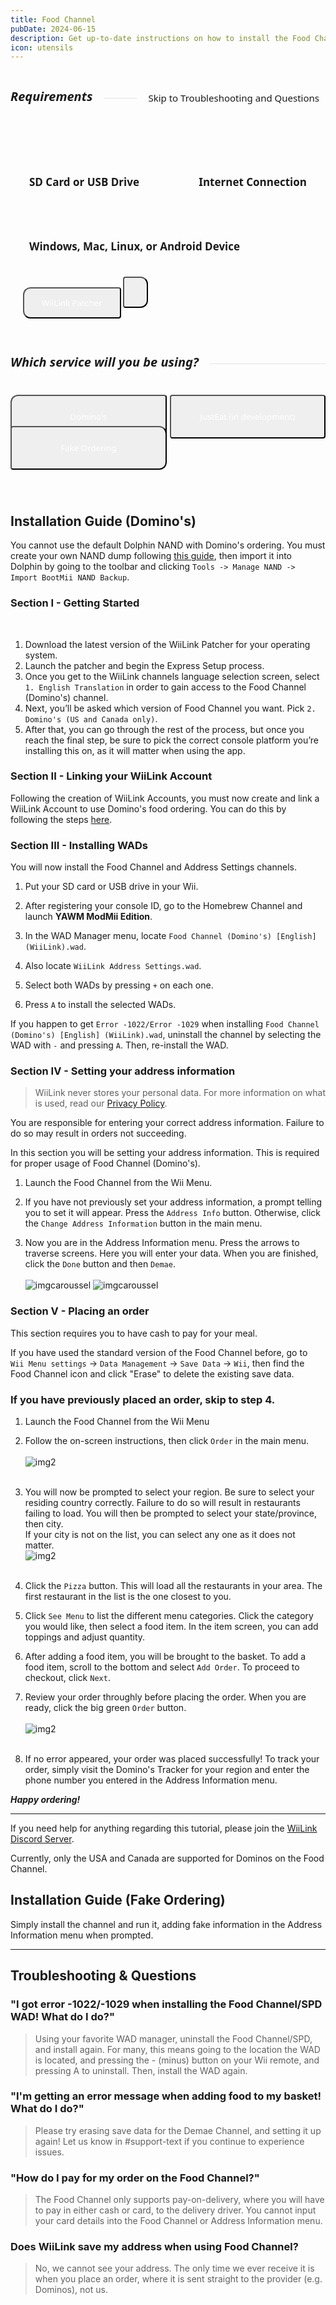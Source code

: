 ```yaml
---
title: Food Channel
pubDate: 2024-06-15
description: Get up-to-date instructions on how to install the Food Channel!
icon: utensils
---
```

<div style="display: flex; gap:8px; align-items: center;">
  <h5 style="font-family: system-ui; font-size:20px;">Requirements</h5>
  <hr style="flex-grow: 1; border: none; opacity:0.1; border-top: 2px solid var(--color); margin-left: 10px">
  <a href="#troubleshooting-questions" style="text-decoration:none;">
  <div style="font-family:system-ui; font-size:15px; padding:5px 10px; border-radius:80px; border:2px solid var(--border-color); background-color: var(--bg-color-tertiary);">Skip to Troubleshooting and Questions</div>
  </a>
</div>
<div style="display:flex; gap:13px; margin-top:10px;background-color:var(--bg-color-tertiary); border:2px solid var(--border-color); align-items:center; justify-content:space-between; padding:35px 20px 30px 20px; border-radius:12px; flex-wrap:wrap; position:relative;"><h4 style="font-size:17px; font-family:system-ui; padding:10px; border:0px solid #00000060; border-radius:8px;"><span class="sd-card"></span> SD Card or USB Drive</h4> <h4 style="font-size:17px; font-family:system-ui; padding:10px; border:0px solid #00000060; border-radius:8px;"><span class="globe"></span> Internet Connection</h4> <h4 style="font-size:17px; font-family:system-ui; padding:10px; border:0px solid #00000060; border-radius:8px;"><span class="monitor"></span> Windows, Mac, Linux, or Android Device</h4><div style="height:40px; border-radius:8px;  position:relative;">
<a href="https://github.com/WiiLink24/WiiLink-Patcher-GUI/releases"><button type="button" style="height:50px; padding-left:28px; padding-right:28px; border-radius:12px 4px 4px 12px; color:white !important; transform:translate(0, -8px); font-family:system-ui;" class="btn1 btn btn-success"><span class="download"></span> WiiLink Patcher</button></a>
<a href="https://github.com/hwalker56/WiiLinkPatcherAndroid#getting-started"><button type="button" style="height:50px; padding-left:18px; padding-right:18px; border-radius:4px 12px 12px 4px; color:white !important; transform:translate(0, -8px); font-family:system-ui;" class="btn1 btn btn-success"><span class="android"></span></button></a>
</div></div>
</div></div>
</br>
<div style="display: flex; gap:8px; align-items: center;">
  <h5 style="font-family: system-ui; font-size:20px;">Which service will you be using?</h5>
  <hr style="flex-grow: 1; border: none; opacity:0.1; border-top: 2px solid var(--color); margin-left: 10px">
</div>
<div style="display:grid; grid-template-columns:repeat(auto-fit, minmax(200px, 1fr));  margin-bottom:100px; gap:5px; flex-wrap:nowrap; position:relative;">
<div style="width:100%; height:40px; margin-top:5px; position:relative;">
<a href="#dominos"><button type="button" style="width:100%; height:70px; color:white !important; font-family:system-ui; border-radius:12px 4px 4px 12px;" class="btn1 btn btn-primary">Domino's</button></a>
</div>
<div style="width:100%; height:40px; margin-top:5px; position:relative;">
<a href="#justeat"><button type="button" style="width:100%; height:70px; color:white !important; font-family:system-ui; border-radius:4px 4px 4px 4px;" class="btn1 btn btn-danger">JustEat (in development)</button></a>
</div>
<div style="width:100%; height:40px; margin-top:5px; position:relative;">
<a href="#fakeordering"><button type="button" style="width:100%; height:70px; color:white !important; font-family:system-ui; border-radius:4px 12px 12px 4px;" class="btn1 btn btn-warning">Fake Ordering</button></a>
</div>
</div>

<i id="dominos"></i>

## Installation Guide (Domino's)

<l class="notice warn fullwidth">You cannot use the default Dolphin NAND with Domino's ordering. You must create your own NAND dump following [this guide](https://wii.hacks.guide/bootmii), then import it into Dolphin by going to the toolbar and clicking `Tools -> Manage NAND -> Import BootMii NAND Backup`. </l>

### Section I - Getting Started
</br>

1. Download the latest version of the WiiLink Patcher for your operating system.
2. Launch the patcher and begin the Express Setup process.
3. Once you get to the WiiLink channels language selection screen, select `1. English Translation` in order to gain access to the Food Channel (Domino's) channel.
4. Next, you’ll be asked which version of Food Channel you want. Pick `2. Domino's (US and Canada only)`.
5. After that, you can go through the rest of the process, but once you reach the final step, be sure to pick the correct console platform you’re installing this on, as it will matter when using the app.

### Section II - Linking your WiiLink Account

<l class="notice info fullwidth"> Following the creation of WiiLink Accounts, you must now create and link a WiiLink Account to use Domino's food ordering. You can do this by following the steps [here](/guide/accounts#linking-your-console). </l>

### Section III - Installing WADs

You will now install the Food Channel and Address Settings channels.

1. Put your SD card or USB drive in your Wii.

2. After registering your console ID, go to the Homebrew Channel and launch **YAWM ModMii Edition**.

3. In the WAD Manager menu, locate `Food Channel (Domino's) [English] (WiiLink).wad`.

4. Also locate `WiiLink Address Settings.wad`.

5. Select both WADs by pressing `+` on each one.

6. Press `A` to install the selected WADs.

<l class="notice info fullwidth"> If you happen to get `Error -1022/Error -1029` when installing `Food Channel (Domino's) [English] (WiiLink).wad`, uninstall the channel by selecting the WAD with `-` and pressing `A`. Then, re-install the WAD. </l>

### Section IV - Setting your address information

> WiiLink never stores your personal data. For more information on what is used, read our [Privacy Policy](/privacy-policy).

<l class="notice warn fullwidth"> You are responsible for entering your correct address information. Failure to do so may result in orders not succeeding. </l>

In this section you will be setting your address information. This is required for proper usage of Food Channel (Domino's). 

1. Launch the Food Channel from the Wii Menu.

2. If you have not previously set your address information, a prompt telling you to set it will appear. Press the `Address Info` button. 
Otherwise, click the `Change Address Information` button in the main menu.

3. Now you are in the Address Information menu. Press the arrows to traverse screens. Here you will enter your data. When you are finished, click the `Done` button and then `Demae`.<br><br>
![imgcaroussel](/img/guide/spd-1.png)
![imgcaroussel](/img/guide/spd-2.png)

### Section V - Placing an order

<l class="notice info"> This section requires you to have cash to pay for your meal. </l>

If you have used the standard version of the Food Channel before, go to <br>`Wii Menu settings` -> `Data Management` -> `Save Data` -> `Wii`, then find the <br>Food Channel icon and click "Erase" to delete the existing save data.

### If you have previously placed an order, skip to step 4.

1. Launch the Food Channel from the Wii Menu

2. Follow the on-screen instructions, then click `Order` in the main menu.<br><br>
![img2](/img/guide/success.png)<br><br>

3. You will now be prompted to select your region. Be sure to select your residing country correctly. Failure to do so will result in restaurants failing to load. You will then be prompted to select your state/province, then city.<br>
<l class="notice info fullwidth">If your city is not on the list, you can select any one as it does not matter.</l><br>
![img2](/img/guide/country-setup.png)<br><br>

4. Click the `Pizza` button. This will load all the restaurants in your area. The first restaurant in the list is the one closest to you.

5. Click `See Menu` to list the different menu categories. Click the category you would like, then select a food item. In the item screen, you can add toppings and adjust quantity.

6. After adding a food item, you will be brought to the basket. To add a food item, scroll to the bottom and select `Add Order`. To proceed to checkout, click `Next`.

7. Review your order throughly before placing the order. When you are ready, click the big green `Order` button.<br><br>
![img2](/img/guide/order.png)<br><br>

8. If no error appeared, your order was placed successfully! To track your order, simply visit the Domino's Tracker for your region and enter the phone number you entered in the Address Information menu.

***Happy ordering!***
___
<l class="notice info fullwidth"> If you need help for anything regarding this tutorial, please join the [WiiLink Discord Server](https://discord.gg/wiilink). </l>

<l class="notice warn fullwidth"> Currently, only the USA and Canada are supported for Dominos on the Food Channel. </l>

<i id="fakeordering"></i>

## Installation Guide (Fake Ordering)

Simply install the channel and run it, adding fake information in the Address Information menu when prompted.

___
<i id="troubleshooting-questions"></i>

## Troubleshooting & Questions

### "I got error -1022/-1029 when installing the Food Channel/SPD WAD! What do I do?"

> Using your favorite WAD manager, uninstall the Food Channel/SPD, and install again. For many, this means going to the location the WAD is located, and pressing the - (minus) button on your Wii remote, and pressing A to uninstall. Then, install the WAD again.

### "I'm getting an error message when adding food to my basket! What do I do?"

> Please try erasing save data for the Demae Channel, and setting it up again! Let us know in #support-text if you continue to experience issues.

### "How do I pay for my order on the Food Channel?"

> The Food Channel only supports pay-on-delivery, where you will have to pay in either cash or card, to the delivery driver. You cannot input your card details into the Food Channel or Address Information menu.

### Does WiiLink save my address when using Food Channel?

> No, we cannot see your address. The only time we ever receive it is when you place an order, where it is sent straight to the provider (e.g. Dominos), not us.

